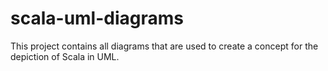 # scala-uml-diagrams

This project contains all diagrams that are used to create a concept for the depiction of Scala in UML.
